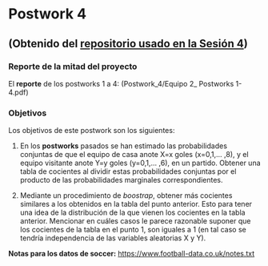 # Postwork 4
## (Obtenido del [repositorio usado en la Sesión 4](https://github.com/beduExpert/Programacion-R-Santander-2021/tree/main/Sesion-04/Postwork))

### Reporte de la mitad del proyecto
El __reporte__ de los postworks 1 a 4: (Postwork_4/Equipo 2_ Postworks 1-4.pdf)

### Objetivos
Los objetivos de este postwork son los siguientes:

1. En los __postworks__ pasados se han estimado las probabilidades conjuntas de que el equipo de casa anote X=x goles (x=0,1,... ,8), y el equipo visitante anote Y=y goles (y=0,1,... ,6), en un partido. Obtener una tabla de cocientes al dividir estas probabilidades conjuntas por el producto de las probabilidades marginales correspondientes.

2. Mediante un procedimiento de _boostrap_, obtener más cocientes similares a los obtenidos en la tabla del punto anterior. Esto para tener una idea de la distribución de la que vienen los cocientes en la tabla anterior. Mencionar en cuáles casos le parece razonable suponer que los cocientes de la tabla en el punto 1, son iguales a 1 (en tal caso se tendría independencia de las variables aleatorias X y Y).

__Notas para los datos de soccer:__ https://www.football-data.co.uk/notes.txt

